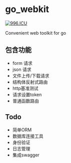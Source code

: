 # go_webkit

[![996.ICU](https://img.shields.io/badge/link-996.icu-red.svg)](https://996.icu)


Convenient web toolkit for go

## 包含功能
- form 请求
- json 请求
- 文件上传/下载请求
- 结构体反射式路由
- http基准测试
- 请求设置token
- 普通函数路由
## Todo
- 简单ORM
- 数据库连接工具
- 身份验证
- 日志管理
- 集成swagger